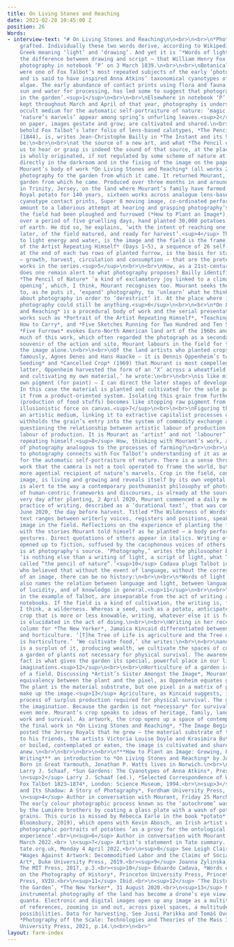 ```yaml
---
title: On Living Stones and Reaching
date: 2021-02-20 10:45:00 Z
position: 26
Words:
- interview-text: "# On Living Stones and Reaching\n\n<br>\n<br>\n*Photo-graphy*,
    grafted. Individually these two words derive, according to Wikipedia, from the
    Greek meaning ‘light’ and ‘drawing’. And yet it is ‘*Words of light*’ – straitening
    the difference between drawing and script – that William Henry Fox Talbot named
    photography in notebook ‘P’ on 3 March 1839.\n<br>\n<br>\nBotanical specimens
    were one of Fox Talbot’s most repeated subjects of the early ‘photogenic drawings’
    and is said to have inspired Anna Atkins’ taxonomical cyanotypes of ferns and
    algae. The early abundance of contact prints using flora and fauna, requiring
    sun and water for processing, has led some to suggest that photography was ‘born
    in the garden’.<sup>1</sup>\n<br>\n<br>\nElsewhere in notebook ‘P’, methodically
    kept throughout March and April of that year, photography is understood as an
    occult medium for the automatic self-portraiture of nature: ‘magic pictures’ and
    ‘nature’s marvels’ appear among spring’s unfurling leaves.<sup>2</sup> Propagated
    on paper, images gestate and grow; are cultivated and shared.\n<br>\n<br>\nTo
    behold Fox Talbot’s later folio of lens-based calotypes, *The Pencil of Nature*
    (1844), is, writes Jean-Christophe Bailly in *The Instant and its Shadow*, to
    be:\n<br>\n<br>\nat the source of a new art, and what *The Pencil of Nature* allows
    us to hear or grasp is indeed the sound of that source, at the place where it
    is wholly originated, if not regulated by some scheme of nature at work, functioning
    directly in the darkroom and in the fixing of the image on the paper.<sup>3</sup>\n<br>\n<br>\nAlexander
    Mourant’s body of work *On Living Stones and Reaching* (all works 2020) returns
    photography to the garden from which it came. It returned Mourant, too, to the
    garden from which he came. Produced over three months in and around an acre field
    in Trinity, Jersey, on the land where Mourant’s family have farmed the Jersey
    Royal potato for 140 years, sixteen works across analogue lens-based photography,
    cyanotype contact prints, Super 8 moving image, co-ordinated performance and writing
    amount to a laborious attempt at hearing and grasping photography’s source.\n<br>\n<br>\nOnce
    the field had been ploughed and furrowed (*How to Plant an Image*), Mourant, working
    over a period of five gruelling days, hand planted 30,000 potatoes across 52 furrows
    of earth. He did so, he explains, ‘with the intent of reaching one image, 83 days
    later, of the field matured, and ready for harvest’.<sup>4</sup> The crop, sensitive
    to light energy and water, is the image and the field is the frame. *Portrait
    of the Artist Repeating Himself* (Days 1–5), a sequence of 26 self-portraits shot
    at the end of each two rows of planted furrow, is the basis for stages of cultivation
    – growth, harvest, circulation and consumption – that are the pretext for further
    works in the series.<sup>5</sup>\n<br>\n<br>\nHow, as a 21st-century photographer,
    does one remain alert to what photography proposes? Bailly identifies in Fox Talbot’s
    *The Pencil of Nature* ‘a kind of exclamatory joy linked to a climate of absolute
    opening’, which, I think, Mourant recognises too. Mourant seeks the absolute opening
    to, as he puts it, ‘expand’ photography, to ‘unlearn’ what he thinks he knows
    about photography in order to ‘derestrict’ it. At the place where it wholly originated,
    photography could still be anything.<sup>6</sup>\n<br>\n<br>\n*On Living Stones
    and Reaching* is a procedural body of work and the serial presentation of individual
    works such as *Portrait of the Artist Repeating Himself*, *Teaching the Camera
    How to Carry*, and *Five Sketches Running for Two Hundred and Ten Seconds* or
    *Five Furrows* evokes Euro-North American land art of the 1960s and ‘70s. Unlike
    much of this work, which often regarded the photograph as a secondary, lesser
    souvenir of the action and site, Mourant labours in the field for the sake of
    the image alone.\n<br>\n<br>\nOf the land artists who planted crops – among them,
    famously, Agnes Denes and Hans Haacke – it is Dennis Oppenheim’s two works *Directed
    Seeding* and *Cancelled Crop* (1969) that Mourant is most compelled by. In the
    latter, Oppenheim harvested the form of an ‘X’ across a wheatfield. ‘Planting
    and cultivating my own material,’ he wrote:\n<br>\n<br>\nis like mining ones [sic]
    own pigment (for paint) – I can direct the later stages of development at will.
    In this case the material is planted and cultivated for the sole purpose of withholding
    it from a product-oriented system. Isolating this grain from further processing
    (production of food stuffs) becomes like stopping raw pigment from becoming an
    illusionistic force on canvas.<sup>7</sup>\n<br>\n<br>\nFiguring the wheat as
    an artistic medium, linking it to extractive capitalist processes of mining, Oppenheim
    withholds the grain’s entry into the system of commodity exchange and circulation,
    questioning the relationship between artistic labour of production and agricultural
    labour of production. It is Mourant as ‘artist’ and not ‘labourer’ who is portrayed
    repeating himself.<sup>8</sup> How, thinking with Mourant’s work, are the processes
    of photography analogous to the processes of farming?\n<br>\n<br>\nMourant’s attitude
    to photography connects with Fox Talbot’s understanding of it as an occult medium
    for the automatic self-portraiture of nature. There is a sense throughout the
    work that the camera is not a tool operated to frame the world, but, rather, a
    more agential recipient of nature’s marvels. Crop in the field, conceived as an
    image, is living and growing and reveals itself by its own vegetal duration. Mourant
    is alert to the way a contemporary posthumanist philosophy of photography, critical
    of human-centric frameworks and discourses, is already at the source of the medium.<sup>9</sup>\n<br>\n<br>\nThe
    very day after planting, 2 April 2020, Mourant commenced a daily methodical (gruelling)
    practice of writing, described as a ‘durational text’, that was completed on 23
    June 2020, the day before harvest. Titled *The Wilderness of Words*, this experimental
    text ranges between writerly voices, registers and positions, speaking with the
    image in the field. Reflections on the experience of planting the field merge
    with the stories Mourant told himself as he planted – a body performing mechanical
    gestures. Direct quotations of others appear in italics. Writing of the self is
    opened up to fiction, suffused by the cacophonous voices of others.\n<br>\n<br>\nWriting
    is at photography's source. ‘Photography,’ writes the philosopher Eduardo Cadava,
    ‘is nothing else than a writing of light, a script of light, what Talbot elsewhere
    called “the pencil of nature”.’<sup>10</sup> Cadava plugs Talbot into Walter Benjamin
    who believed that without the event of language, without the corresponding emergence
    of an image, there can be no history:\n<br>\n<br>\n*Words of light.* This phrase
    also names the relation between language and light, between language and the possibility
    of lucidity, and of knowledge in general.<sup>11</sup>\n<br>\n<br>\nWords of light,
    in the example of Talbot, are inseparable from the act of writing and naming in
    notebooks. If the field is a kind of cultivation, the writing is, for Mourant,
    I think, a wilderness. Whereas a seed, such as a potato, anticipates a future
    crop that is more or less knowable, writing, whatever else it is for Mourant,
    is elucidated in the act of doing.\n<br>\n<br>\nWriting in her recent gardening
    column for *The New Yorker*, Jamaica Kincaid differentiated between agriculture
    and horticulture. ‘[T]he Tree of Life is agriculture and the Tree of Knowledge
    is horticulture.’ ‘We cultivate food,’ she writes:\n<br>\n<br>\nand when there
    is a surplus of it, producing wealth, we cultivate the spaces of contemplation,
    a garden of plants not necessary for physical survival. The awareness of that
    fact is what gives the garden its special, powerful place in our lives and our
    imaginations.<sup>12</sup>\n<br>\n<br>\nHorticulture of a garden is not agriculture
    of a field. Discussing *Artist’s Sister Amongst the Image*, Mourant proposes an
    equivalency between the plant and the pixel, as Oppenheim equates grain and pigment.
    The plant is the material substrate, but one pixel in a matrix of pixels that
    make up the image.<sup>13</sup> Agriculture, as Kincaid suggests, is a calculated
    process of surplus production required for physical survival. The garden fuels
    the imagination. Because the garden is not *necessary* for survival it is cherished
    even more. Mourant’s crop speaks to ideas of heritage, family, land, necessary
    work and survival. As artwork, the crop opens up a space of contemplation.\n<br>\n<br>\nFor
    the final work in *On Living Stones and Reaching*, *The Image Begins Anew*, Mourant
    posted the Jersey Royals that he grew – the material substrate of the image –
    to his friends, the artists Victoria Louise Doyle and Krasimira Butseva. Planted
    or boiled, contemplated or eaten, the image is cultivated and shared, and begins
    anew.\n<br>\n<br>\n<br>\n<br>\n***How to Plant an Image: Growing, Photographing,
    Writing*** an introduction to *On Living Stones and Reaching* by Jonathan P. Watts.
    Born in Great Yarmouth, Jonathan P. Watts lives in Norwich.\n<br>\n<br>\n<br>\n<br>\n-------------<br>\n<sup>1</sup>
    Larry J. Schaaf, *Sun Gardens: The Cyanotypes of Anna Atkins*, Prestel, 2018.<br>
    \n<sup>2</sup> Larry J. Schaaf (ed.), *Selected Correspondence of William Henry
    Fox Talbot 1823–1874*, London: Science Museum, 1994.<br>\n<sup>3</sup> *The Instant
    and Its Shadow: A Story of Photography*, Fordham University Press, 2020, p.6.<br>
    \n<sup>4</sup> Author in conversation with Mourant, Friday 25 March 2022.<br>\n<sup>5</sup>
    The early colour photographic process known as the ‘autochrome’ was developed
    by the Lumière brothers by coating a glass plate with a wash of potato starch
    grains. This curio is missed by Rebecca Earle in the book *potato* (ObjectLessons,
    Bloomsbury, 2019), which opens with Kevin Abosch, an Irish artist who produces
    photographic portraits of potatoes ‘as a proxy for the ontological study of human
    experience’.<br>\n<sup>6</sup> Author in conversation with Mourant, Friday 25
    March 2022.<br> \n<sup>7</sup> Artist’s statement in Tate summary. Accessed at
    tate.org.uk, Monday 4 April 2022.<br>\n<sup>8</sup> See Leigh Claire La Berge,
    *Wages Against Artwork: Decommodified Labor and the Claims of Socially Engaged
    Art*, Duke University Press, 2019.<br><sup>9</sup> Joanna Zylinska, Nonhuman Photography,
    The MIT Press, 2017, p.3.<br><sup>10</sup> Eduardo Cadava, *Words of Light: Theses
    on the Photography of History*, Princeton University Press, Princeton University
    Press, XVIU.<br>\n<sup>11</sup> Ibid.<br>\n<sup>12</sup> ‘The Disturbances of
    the Garden’, *The New Yorker*, 31 August 2020.<br>\n<sup>13</sup> Much of everyday
    instrumental photography of the land has become a drone’s eye view of a topographical
    quanta. Electronic and digital images open up any image as a multitude of scales
    of references, zooming in and out, across pixel spaces, a multitude of combinatorial
    possibilities. Data for harvesting. See Jussi Parikka and Tomáš Dvorák (eds.),
    *Photography off the Scale: Technologies and Theories of the Mass Image*, Edinburgh
    University Press, 2021, p.14.\n<br>\n<br>"
layout: farm-index
---
```


